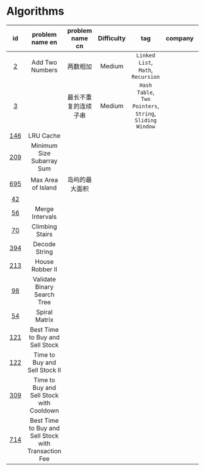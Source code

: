 # Algorithms

| id | problem name en | problem name cn | Difficulty | tag | company | C | C++ | Java | Python3.x | desc |
| :-: | :-: | :-: | :-: | :-: | :-: | :-: | :-: | :-: | :-: | :-: |
| [2](https://leetcode-cn.com/problems/add-two-numbers/) | Add Two Numbers | 两数相加 | Medium | `Linked List`, `Math`, `Recursion` |  |  | [link](./C++/2-Add_Two_Numbers.cpp) | [link](./Java/2-Add_Two_Numbers.java) |  |
| [3](https://leetcode.com/problems/longest-substring-without-repeating-characters/) |  | 最长不重复的连续子串 | Medium | `Hash Table`, `Two Pointers`, `String`, `Sliding Window` |  |  | [link](./C++/3-Longest_Substring_Without_Repeating_Characters.cpp) |  |  |
| [146](https://leetcode.com/problems/lru-cache) | LRU Cache |  |  |  |  |  | [link](./C++/146-LRU_Cache.cpp) | [link](./Java/146-LRU_Cache.java) | [link](./Python3.x/146-LRU_Cache.py) |  |
| [209](https://leetcode.com/problems/minimum-size-subarray-sum/) | Minimum Size Subarray Sum |  |  |  |  |  | [link](./C++/209-Minimum_Size_Subarray_Sum.cpp) | [link](./Java/209-Minimum_Size_Subarray_Sum.java) | [link](./Python3.x/209-Minimum_Size_Subarray_Sum.py) |  |
| [695](https://leetcode.com/problems/max-area-of-island) | Max Area of Island | 岛屿的最大面积 |  |  |  |  |  |  |  |  |
| [42](https://leetcode.com/problems/trapping-rain-water/) |  |  |  |  |  |  |  |  |  |  |
| [56](https://leetcode.com/problems/merge-intervals) | Merge Intervals |  |  |  |  |  |  |  |  |  |
| [70](https://leetcode.com/problems/climbing-stairs) | Climbing Stairs |  |  |  |  |  |  |  |  |  |
| [394](https://leetcode.com/problems/decode-string) | Decode String |  |  |  |  |  |  |  |  |  |
| [213](https://leetcode.com/problems/house-robber-ii) | House Robber II |  |  |  |  |  |  |  |  |  |
| [98](https://leetcode.com/problems/validate-binary-search-tree) | Validate Binary Search Tree |  |  |  |  |  |  |  |  |  |
| [54](https://leetcode.com/problems/spiral-matrix) | Spiral Matrix |  |  |  |  |  |  |  |  |  |
| [121]() | Best Time to Buy and Sell Stock |  |  |  |  |  |  |  |  |  |
| [122]() | Time to Buy and Sell Stock II |  |  |  |  |  |  |  |  |  |
| [309]() | Time to Buy and Sell Stock with Cooldown |  |  |  |  |  |  |  |  |  |
| [714]() | Best Time to Buy and Sell Stock with Transaction Fee |  |  |  |  |  |  |  |  |  |
